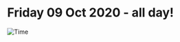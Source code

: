 # Friday 09 Oct 2020 - all day!
![Time](https://github.com/rich-ctm/today/workflows/Time/badge.svg)
